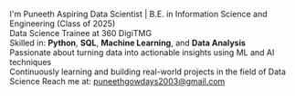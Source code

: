 I'm Puneeth
Aspiring Data Scientist | B.E. in Information Science and Engineering (Class of 2025)  
Data Science Trainee at 360 DigiTMG  
Skilled in: **Python**, **SQL**, **Machine Learning**, and **Data Analysis**  
Passionate about turning data into actionable insights using ML and AI techniques  
Continuously learning and building real-world projects in the field of Data Science
Reach me at: puneethgowdays2003@gmail.com
